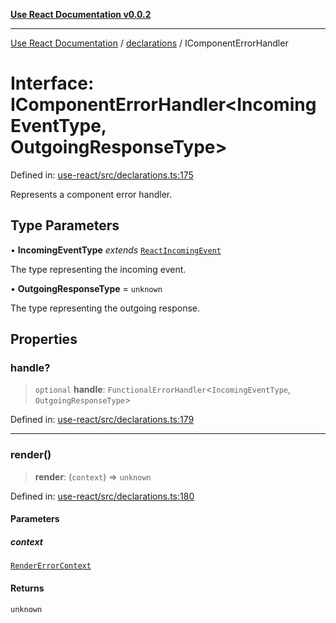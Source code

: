 [**Use React Documentation v0.0.2**](../../README.md)

***

[Use React Documentation](../../modules.md) / [declarations](../README.md) / IComponentErrorHandler

# Interface: IComponentErrorHandler\<IncomingEventType, OutgoingResponseType\>

Defined in: [use-react/src/declarations.ts:175](https://github.com/stonemjs/use-react/blob/4786d31a3beb1c9f15eb30e2c9c2b12c786b755a/src/declarations.ts#L175)

Represents a component error handler.

## Type Parameters

• **IncomingEventType** *extends* [`ReactIncomingEvent`](../type-aliases/ReactIncomingEvent.md)

The type representing the incoming event.

• **OutgoingResponseType** = `unknown`

The type representing the outgoing response.

## Properties

### handle?

> `optional` **handle**: `FunctionalErrorHandler`\<`IncomingEventType`, `OutgoingResponseType`\>

Defined in: [use-react/src/declarations.ts:179](https://github.com/stonemjs/use-react/blob/4786d31a3beb1c9f15eb30e2c9c2b12c786b755a/src/declarations.ts#L179)

***

### render()

> **render**: (`context`) => `unknown`

Defined in: [use-react/src/declarations.ts:180](https://github.com/stonemjs/use-react/blob/4786d31a3beb1c9f15eb30e2c9c2b12c786b755a/src/declarations.ts#L180)

#### Parameters

##### context

[`RenderErrorContext`](RenderErrorContext.md)

#### Returns

`unknown`
